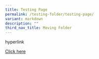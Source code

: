 ```yaml
---
title: Testing Page
permalink: /testing-folder/testing-page/
variant: markdown
description: ""
third_nav_title: Moving Folder
---
```

<p>hyperlink</p>

<a target="_blank" href="https://us06webv.zoom.us/webinar/register/WN\_NP7tAaGjQMmDSv4wXm\_9pw">Click here</a>